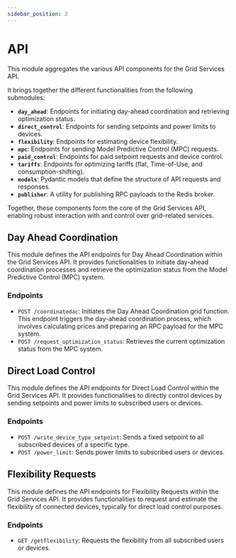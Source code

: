 ```yaml
---
sidebar_position: 2
---
```


# API

This module aggregates the various API components for the Grid Services API.

It brings together the different functionalities from the following submodules:

- **`day_ahead`**: Endpoints for initiating day-ahead coordination and retrieving optimization status.
- **`direct_control`**: Endpoints for sending setpoints and power limits to devices.
- **`flexibility`**: Endpoints for estimating device flexibility.
- **`mpc`**: Endpoints for sending Model Predictive Control (MPC) requests.
- **`paid_control`**: Endpoints for paid setpoint requests and device control.
- **`tariffs`**: Endpoints for optimizing tariffs (flat, Time-of-Use, and consumption-shifting).
- **`models`**: Pydantic models that define the structure of API requests and responses.
- **`publisher`**: A utility for publishing RPC payloads to the Redis broker.

Together, these components form the core of the Grid Services API, enabling robust interaction with and control over grid-related services.

## Day Ahead Coordination

This module defines the API endpoints for Day Ahead Coordination within the Grid Services API. It provides functionalities to initiate day-ahead coordination processes and retrieve the optimization status from the Model Predictive Control (MPC) system.

### Endpoints

- `POST /coordinatedac`: Initiates the Day Ahead Coordination grid function. This endpoint triggers the day-ahead coordination process, which involves calculating prices and preparing an RPC payload for the MPC system.
- `POST /request_optimization_status`: Retrieves the current optimization status from the MPC system.

## Direct Load Control

This module defines the API endpoints for Direct Load Control within the Grid Services API. It provides functionalities to directly control devices by sending setpoints and power limits to subscribed users or devices.

### Endpoints

- `POST /write_device_type_setpoint`: Sends a fixed setpoint to all subscribed devices of a specific type.
- `POST /power_limit`: Sends power limits to subscribed users or devices.

## Flexibility Requests

This module defines the API endpoints for Flexibility Requests within the Grid Services API. It provides functionalities to request and estimate the flexibility of connected devices, typically for direct load control purposes.

### Endpoints

- `GET /getflexibility`: Requests the flexibility from all subscribed users or devices.